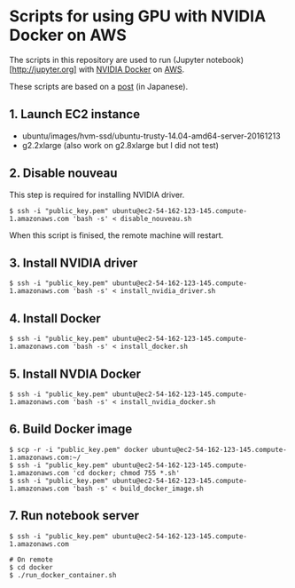 # Scripts for using GPU with NVIDIA Docker on AWS
The scripts in this repository are used to run (Jupyter notebook)[http://jupyter.org] with [NVIDIA Docker](https://github.com/NVIDIA/nvidia-docker) on [AWS](https://aws.amazon.com). 

These scripts are based on a [post](http://qiita.com/masafumi_miya/items/8263a25642d65a0c4a20) (in Japanese).

## 1. Launch EC2 instance
* ubuntu/images/hvm-ssd/ubuntu-trusty-14.04-amd64-server-20161213
* g2.2xlarge (also work on g2.8xlarge but I did not test)

## 2. Disable nouveau
This step is required for installing NVIDIA driver.

```console
$ ssh -i "public_key.pem" ubuntu@ec2-54-162-123-145.compute-1.amazonaws.com 'bash -s' < disable_nouveau.sh
```

When this script is finised, the remote machine will restart.

## 3. Install NVIDIA driver
```console
$ ssh -i "public_key.pem" ubuntu@ec2-54-162-123-145.compute-1.amazonaws.com 'bash -s' < install_nvidia_driver.sh
```

## 4. Install Docker
```console
$ ssh -i "public_key.pem" ubuntu@ec2-54-162-123-145.compute-1.amazonaws.com 'bash -s' < install_docker.sh
```

## 5. Install NVDIA Docker
```console
$ ssh -i "public_key.pem" ubuntu@ec2-54-162-123-145.compute-1.amazonaws.com 'bash -s' < install_nvidia_docker.sh
```

## 6. Build Docker image
```console
$ scp -r -i "public_key.pem" docker ubuntu@ec2-54-162-123-145.compute-1.amazonaws.com:~/
$ ssh -i "public_key.pem" ubuntu@ec2-54-162-123-145.compute-1.amazonaws.com 'cd docker; chmod 755 *.sh'
$ ssh -i "public_key.pem" ubuntu@ec2-54-162-123-145.compute-1.amazonaws.com 'bash -s' < build_docker_image.sh
```

## 7. Run notebook server
```console
$ ssh -i "public_key.pem" ubuntu@ec2-54-162-123-145.compute-1.amazonaws.com

# On remote
$ cd docker
$ ./run_docker_container.sh